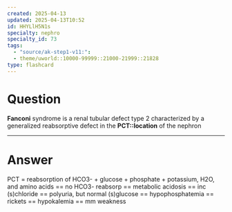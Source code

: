 ```yaml
---
created: 2025-04-13
updated: 2025-04-13T10:52
id: HHYLlH5N1s
specialty: nephro
specialty_id: 73
tags:
  - "source/ak-step1-v11:": 
  - theme/uworld::10000-99999::21000-21999::21828
type: flashcard
---
```


# Question
**Fanconi** syndrome is a renal tubular defect type 2 characterized by a generalized reabsorptive defect in the **PCT::location** of the nephron

---

# Answer
PCT = reabsorption of HCO3- + glucose + phosphate + potassium, H2O, and amino acids == no HCO3- reabsorp == metabolic acidosis == inc (s)chloride == polyuria, but normal (s)glucose == hypophosphatemia == rickets == hypokalemia == mm weakness